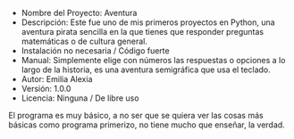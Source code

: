- Nombre del Proyecto: Aventura
- Descripción: Este fue uno de mis primeros proyectos en Python, una aventura pirata sencilla en la que tienes que responder preguntas matemáticas o de cultura general.
- Instalación no necesaria / Código fuerte
- Manual: Simplemente elige con números las respuestas o opciones a lo largo de la historia, es una aventura semigráfica que usa el teclado.
- Autor: Emilia Alexia
- Versión: 1.0.0
- Licencia: Ninguna / De libre uso

El programa es muy básico, a no ser que se quiera ver las cosas más básicas como programa primerizo, no tiene mucho que enseñar, la verdad.
